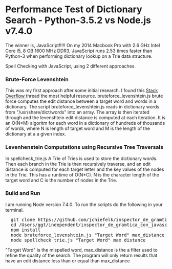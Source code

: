 <h1>Performance Test of Dictionary Search - Python-3.5.2 vs Node.js v7.4.0 </h1>

<p> The winner is, JavaScript!!!!! On my 2014 Macbook Pro with 2.6 GHz Intel Core i5, 8 GB 1600 MHz DDR3, JavaScript runs 2.53 times faster than Python-3 when performing dictionary lookup on a Trie data structure. </p>

<p>
  Spell Checking with JavaScript, using 2 different approaches.
</p>

<h3>Brute-Force Levenshtein</h3>

<p>
  This was my first approach after some initial research.  I found this
  <a href="http://stackoverflow.com/questions/2294915/what-algorithm-gives-suggestions-in-a-spell-checker">
   Stack Overflow   
  </a> thread the most helpful resource.  bruteforce_levenshtein.js brute force computes the edit distance between a 
  target word and words in a dictionary. The script bruteforce_levenshtein.js reads in dictionary words from 
  "/usr/share/dict/words" into an array.  The array is then iterated through and the levenshtein edit distance is 
  computed at each iteration.  It is an O(N*M) algoritm for each word in a dictionary of hundreds of thousands of words,       where N is length of target word and M is the length of the dictionary at a a given index.
</p>

<h3>Levenhenstein Computations using Recursive Tree Traversals</h3>

<p> 
In spellcheck_trie.js A Trie of Tries is used to store the dictionary words.  Then each branch in the Trie is then recursively traverse, and an       edit distance is computed for each target letter and the key values of the nodes in the Trie.  This has a runtime of O(N*C).   N is the character length of the target word and C is the number of nodes in the Trie.
</p>

<h3>Build and Run</h3>

<p>
  I am running Node version 7.4.0.  To run the scripts do the following in your terminal.   
</p>
<pre>
  git clone https://github.com/jchiefelk/inspector_de_gramtica_con_javascript.git
  cd /Users/ggt/independent/inspector_de_gramtica_con_javascript
  npm install
  node bruteforce_levenshtein.js "Target Word" max_distance
  node spellcheck_trie.js "Target Word" max_distance
</pre>

<p>
"Target Word" is the mispelled word, max_distance is the a filter used to refine the quality of the search.  The program will only return results that have an edit distance less than or equal than max_distance
</p>

